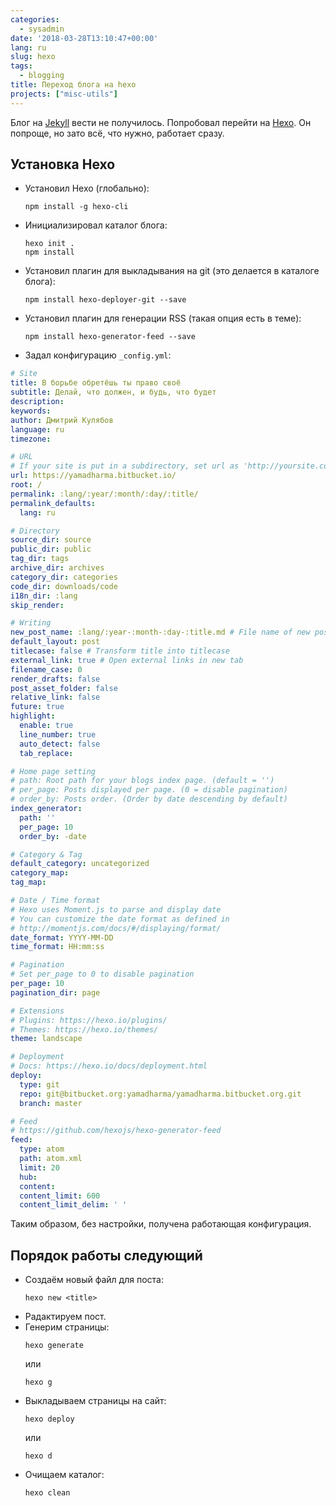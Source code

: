 ```yaml
---
categories:
  - sysadmin
date: '2018-03-28T13:10:47+00:00'
lang: ru
slug: hexo
tags:
  - blogging
title: Переход блога на hexo
projects: ["misc-utils"]
---
```



Блог на [Jekyll](https://jekyllrb.com/) вести не получилось. Попробовал перейти на [Hexo](https://hexo.io). Он
попроще, но зато всё, что нужно, работает сразу.

<!--more-->

## Установка Hexo

* Установил Hexo (глобально):
  ```
  npm install -g hexo-cli
  ```

* Инициализировал каталог блога:
  ```
  hexo init .
  npm install
  ```

* Установил плагин для выкладывания на git (это делается в каталоге блога):
  ```
  npm install hexo-deployer-git --save
  ```

* Установил плагин для генерации RSS (такая опция есть в теме):
  ```
  npm install hexo-generator-feed --save
  ```

* Задал конфигурацию `_config.yml`:

```yaml
# Site
title: В борьбе обретёшь ты право своё
subtitle: Делай, что должен, и будь, что будет
description:
keywords:
author: Дмитрий Кулябов
language: ru
timezone:

# URL
# If your site is put in a subdirectory, set url as 'http://yoursite.com/child' and root as '/child/'
url: https://yamadharma.bitbucket.io/
root: /
permalink: :lang/:year/:month/:day/:title/
permalink_defaults:
  lang: ru

# Directory
source_dir: source
public_dir: public
tag_dir: tags
archive_dir: archives
category_dir: categories
code_dir: downloads/code
i18n_dir: :lang
skip_render:

# Writing
new_post_name: :lang/:year-:month-:day-:title.md # File name of new posts
default_layout: post
titlecase: false # Transform title into titlecase
external_link: true # Open external links in new tab
filename_case: 0
render_drafts: false
post_asset_folder: false
relative_link: false
future: true
highlight:
  enable: true
  line_number: true
  auto_detect: false
  tab_replace:

# Home page setting
# path: Root path for your blogs index page. (default = '')
# per_page: Posts displayed per page. (0 = disable pagination)
# order_by: Posts order. (Order by date descending by default)
index_generator:
  path: ''
  per_page: 10
  order_by: -date

# Category & Tag
default_category: uncategorized
category_map:
tag_map:

# Date / Time format
# Hexo uses Moment.js to parse and display date
# You can customize the date format as defined in
# http://momentjs.com/docs/#/displaying/format/
date_format: YYYY-MM-DD
time_format: HH:mm:ss

# Pagination
# Set per_page to 0 to disable pagination
per_page: 10
pagination_dir: page

# Extensions
# Plugins: https://hexo.io/plugins/
# Themes: https://hexo.io/themes/
theme: landscape

# Deployment
# Docs: https://hexo.io/docs/deployment.html
deploy:
  type: git
  repo: git@bitbucket.org:yamadharma/yamadharma.bitbucket.org.git
  branch: master

# Feed
# https://github.com/hexojs/hexo-generator-feed
feed:
  type: atom
  path: atom.xml
  limit: 20
  hub:
  content:
  content_limit: 600
  content_limit_delim: ' '
```

Таким образом, без настройки, получена работающая конфигурация.

## Порядок работы следующий

* Создаём новый файл для поста:
  ```
  hexo new <title>
  ```
* Радактируем пост.
* Генерим страницы:
  ```
  hexo generate
  ```
  или
  ```
  hexo g
  ```
* Выкладываем страницы на сайт:
  ```
  hexo deploy
  ```
  или
  ```
  hexo d
  ```
* Очищаем каталог:
  ```
  hexo clean
  ```

